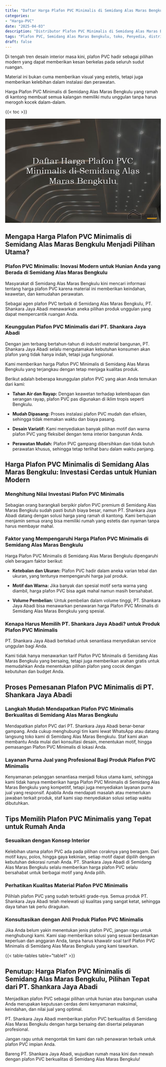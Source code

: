 ```yaml
---
title: "Daftar Harga Plafon PVC Minimalis di Semidang Alas Maras Bengkulu"
categories: 
- "Harga-PVC"
date: "2025-04-03"
description: "Distributor Plafon PVC Minimalis di Semidang Alas Maras Bengkulu bagi tempat tinggal, kantor, dan toko. Produk berkualitas, variasi motif, variasi warna menarik, dengan jasa instalasi dikerjakan oleh tim profesional dan jaminan resmi!|Jasa penjualan Plafon PVC Minimalis di Semidang Alas Maras Bengkulu bagi keperluan hunian, perkantoran, atau toko, dengan material terbaik dan instalasi oleh teknisi berpengalaman serta garansi resmi.|Pilihan Plafon PVC Minimalis di Semidang Alas Maras Bengkulu yang terpercaya untuk tempat tinggal, office, serta toko, dengan produk unggulan dan instalasi dikerjakan oleh teknisi berpengalaman dan garansi resmi.|Penyediaan Plafon PVC Minimalis di Semidang Alas Maras Bengkulu bagi tempat tinggal, kantor, serta gerai, dengan panel berkualitas dan pemasangan dikerjakan oleh teknisi berpengalaman, lengkap beserta garansi resmi.}"
tags: "Plafon PVC, Semidang Alas Maras Bengkulu, toko, Penyedia, distributor"
draft: false
---
```


Di tengah tren desain interior masa kini, plafon PVC hadir sebagai pilihan modern yang dapat memberikan kesan berkelas pada seluruh sudut ruangan.

Material ini bukan cuma memberikan visual yang estetis, tetapi juga memberikan kelebihan dalam instalasi dan perawatan.

Harga Plafon PVC Minimalis di Semidang Alas Maras Bengkulu yang ramah di kantong membuat semua kalangan memiliki mutu unggulan tanpa harus merogoh kocek dalam-dalam.

{{< toc >}}

![Daftar Harga Plafon PVC Minimalis di Semidang Alas Maras Bengkulu](/images/Harga-PVC/Daftar-Harga-Plafon-PVC-Minimalis-di-Semidang-Alas-Maras-Bengkulu.png)


## Mengapa Harga Plafon PVC Minimalis di Semidang Alas Maras Bengkulu Menjadi Pilihan Utama?

### Plafon PVC Minimalis: Inovasi Modern untuk Hunian Anda yang Berada di Semidang Alas Maras Bengkulu

Masyarakat di Semidang Alas Maras Bengkulu kini mencari informasi tentang harga plafon PVC karena material ini memberikan keindahan, keawetan, dan kemudahan perawatan.

Sebagai agen plafon PVC terbaik di Semidang Alas Maras Bengkulu, PT. Shankara Jaya Abadi menawarkan aneka pilihan produk unggulan yang dapat mempercantik ruangan Anda.

### Keunggulan Plafon PVC Minimalis dari PT. Shankara Jaya Abadi

Dengan jam terbang bertahun-tahun di industri material bangunan, PT. Shankara Jaya Abadi selalu mengutamakan kebutuhan konsumen akan plafon yang tidak hanya indah, tetapi juga fungsional.

Kami memberikan harga Plafon PVC Minimalis di Semidang Alas Maras Bengkulu yang terjangkau dengan tetap menjaga kualitas produk.

Berikut adalah beberapa keunggulan plafon PVC yang akan Anda temukan dari kami:

- **Tahan Air dan Rayap:** Dengan keawetan terhadap kelembapan dan serangan rayap, plafon PVC pas digunakan di iklim tropis seperti Bengkulu.

- **Mudah Dipasang:** Proses instalasi plafon PVC mudah dan efisien, sehingga tidak memakan waktu dan biaya pasang.

- **Desain Variatif:** Kami menyediakan banyak pilihan motif dan warna plafon PVC yang fleksibel dengan tema interior bangunan Anda.

- **Perawatan Mudah:** Plafon PVC gampang dibersihkan dan tidak butuh perawatan khusus, sehingga tetap terlihat baru dalam waktu panjang.

## Harga Plafon PVC Minimalis di Semidang Alas Maras Bengkulu: Investasi Cerdas untuk Hunian Modern

### Menghitung Nilai Investasi Plafon PVC Minimalis

Sebagian orang barangkali berpikir plafon PVC premium di Semidang Alas Maras Bengkulu sudah pasti butuh biaya besar, namun PT. Shankara Jaya Abadi datang dengan solusi harga yang ramah di kantong. Kami bertujuan menjamin semua orang bisa memiliki rumah yang estetis dan nyaman tanpa harus membayar mahal.

### Faktor yang Mempengaruhi Harga Plafon PVC Minimalis di Semidang Alas Maras Bengkulu

Harga Plafon PVC Minimalis di Semidang Alas Maras Bengkulu dipengaruhi oleh beragam faktor berikut:

- **Ketebalan dan Ukuran:** Plafon PVC hadir dalam aneka varian tebal dan ukuran, yang tentunya mempengaruhi harga jual produk.

- **Motif dan Warna:** Jika banyak dan spesial motif serta warna yang diambil, harga plafon PVC bisa agak mahal namun masih bersahabat.

- **Volume Pembelian:** Untuk pembelian dalam volume tinggi, PT. Shankara Jaya Abadi bisa menawarkan penawaran harga Plafon PVC Minimalis di Semidang Alas Maras Bengkulu yang spesial.

### Kenapa Harus Memilih PT. Shankara Jaya Abadi? untuk Produk Plafon PVC Minimalis

PT. Shankara Jaya Abadi bertekad untuk senantiasa menyediakan service unggulan bagi Anda.

Kami tidak hanya menawarkan tarif Plafon PVC Minimalis di Semidang Alas Maras Bengkulu yang bersaing, tetapi juga memberikan arahan gratis untuk memudahkan Anda menentukan pilihan plafon yang cocok dengan kebutuhan dan budget Anda.

## Proses Pemesanan Plafon PVC Minimalis di PT. Shankara Jaya Abadi

### Langkah Mudah Mendapatkan Plafon PVC Minimalis Berkualitas di Semidang Alas Maras Bengkulu

Mendapatkan plafon PVC dari PT. Shankara Jaya Abadi benar-benar gampang. Anda cukup menghubungi tim kami lewat WhatsApp atau datang langsung toko kami di Semidang Alas Maras Bengkulu. Staf kami akan membantu Anda mulai dari konsultasi desain, menentukan motif, hingga pemasangan Plafon PVC Minimalis di lokasi Anda.

### Layanan Purna Jual yang Profesional Bagi Produk Plafon PVC Minimalis

Kenyamanan pelanggan senantiasa menjadi fokus utama kami, sehingga kami tidak hanya memberikan harga Plafon PVC Minimalis di Semidang Alas Maras Bengkulu yang kompetitif, tetapi juga menyediakan layanan purna jual yang responsif. Apabila Anda mendapati masalah atau memerlukan jawaban terkait produk, staf kami siap menyediakan solusi setiap waktu dibutuhkan.

## Tips Memilih Plafon PVC Minimalis yang Tepat untuk Rumah Anda

### Sesuaikan dengan Konsep Interior

Kelebihan utama plafon PVC ada pada pilihan coraknya yang beragam. Dari motif kayu, polos, hingga gaya kekinian, setiap motif dapat dipilih dengan kebutuhan dekorasi rumah Anda. PT. Shankara Jaya Abadi di Semidang Alas Maras Bengkulu selalu memberikan harga plafon PVC selalu bersahabat untuk berbagai motif yang Anda pilih.

### Perhatikan Kualitas Material Plafon PVC Minimalis

Pilihlah plafon PVC yang sudah terbukti grade-nya. Semua produk PT. Shankara Jaya Abadi telah melewati uji kualitas yang sangat ketat, sehingga daya tahan tak perlu diragukan.

### Konsultasikan dengan Ahli Produk Plafon PVC Minimalis

Jika Anda belum yakin menentukan jenis plafon PVC, jangan ragu untuk menghubungi kami. Kami siap memberikan solusi yang sesuai berdasarkan keperluan dan anggaran Anda, tanpa harus khawatir soal tarif Plafon PVC Minimalis di Semidang Alas Maras Bengkulu yang kami tawarkan.

{{< table-tables table="table1" >}}

## Penutup: Harga Plafon PVC Minimalis di Semidang Alas Maras Bengkulu, Pilihan Tepat dari PT. Shankara Jaya Abadi

Menjadikan plafon PVC sebagai pilihan untuk hunian atau bangunan usaha Anda merupakan keputusan cerdas demi kenyamanan maksimal, keindahan, dan nilai jual yang optimal.

PT. Shankara Jaya Abadi memberikan plafon PVC berkualitas di Semidang Alas Maras Bengkulu dengan harga bersaing dan disertai pelayanan profesional.

Jangan ragu untuk mengontak tim kami dan raih penawaran terbaik untuk plafon PVC impian Anda.

Bareng PT. Shankara Jaya Abadi, wujudkan rumah masa kini dan mewah dengan plafon PVC berkualitas di Semidang Alas Maras Bengkulu!